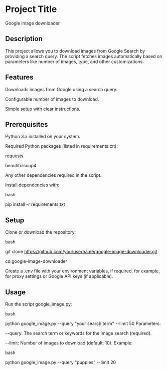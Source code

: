 # Project Title

Google image downloader


## Description

This project allows you to download images from Google Search by providing a search query. The script fetches images automatically based on parameters like number of images, type, and other customizations.
## Features

Downloads images from Google using a search query.

Configurable number of images to download.

Simple setup with clear instructions.
## Prerequisites



Python 3.x installed on your system.

Required Python packages (listed in requirements.txt):

requests

beautifulsoup4

Any other dependencies required in the script.

Install dependencies with:

bash

pip install -r requirements.txt
## Setup

Clone or download the repository:

bash

git clone https://github.com/yourusername/google-image-downloader.git

cd google-image-downloader

Create a .env file with your environment variables, if required, for example, for proxy settings or Google API keys (if applicable).
## Usage

Run the script google_image.py:

bash

python google_image.py --query "your search term" --limit 50
Parameters:

--query: The search term or keywords for the image search (required).

--limit: Number of images to download (default: 10).
Example:

bash

python google_image.py --query "puppies" --limit 20
